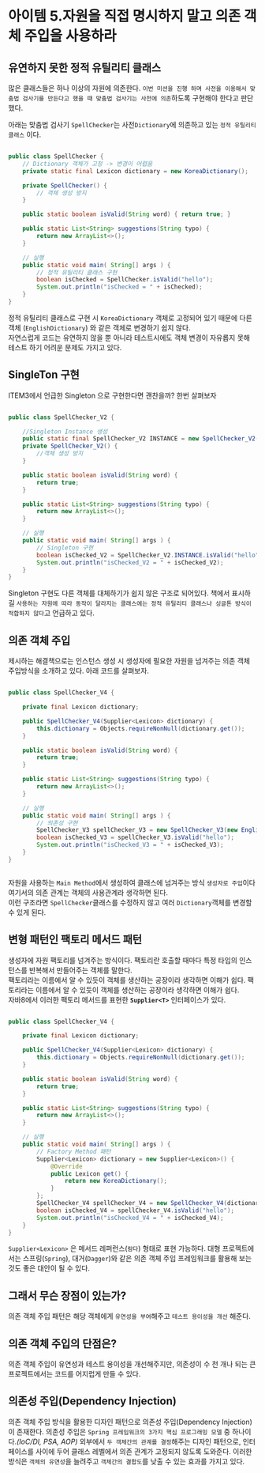# 아이템 5.자원을 직접 명시하지 말고 의존 객체 주입을 사용하라

## 유연하지 못한 정적 유틸리티 클래스
많은 클래스들은 하나 이상의 자원에 의존한다. `이번 미션을 진행 하며 사전을 이용해서 맞춤법 검사기를 만든다고 했을 때 맞춤법 검사기는 사전에 의존`하도록 구현해야 한다고 판단했다.
<br>

아래는 맞춤법 검사기 `SpellChecker`는 사전`Dictionary`에 의존하고 있는 `정적 유틸리티 클래스` 이다.

```java 

public class SpellChecker {
    // Dictionary 객체가 고정 -> 변경이 어렵움
    private static final Lexicon dictionary = new KoreaDictionary();

    private SpellChecker() {
        // 객체 생성 방지
    }

    public static boolean isValid(String word) { return true; }

    public static List<String> suggestions(String typo) {
        return new ArrayList<>();
    }

    // 실행
    public static void main( String[] args ) {
        // 정적 유틸리티 클래스 구현
        boolean isChecked = SpellChecker.isValid("hello");
        System.out.println("isChecked = " + isChecked);
    }
}

```
정적 유틸리티 클래스로 구현 시 `KoreaDictionary` 객체로 고정되어 있기 때문에 다른 객체 (`EnglishDictionary`) 와 같은 객체로 변경하기 쉽지 않다.<br>
자연스럽게 코드는 유연하지 않을 뿐 아니라 테스트시에도 객체 변경이 자유롭지 못해 테스트 하기 어려운 문제도 가지고 있다.

## SingleTon 구현
ITEM3에서 언급한 Singleton 으로 구현한다면 괜찬을까? 한번 살펴보자 

```java

public class SpellChecker_V2 {

    //Singleton Instance 생성
    public static final SpellChecker_V2 INSTANCE = new SpellChecker_V2();
    private SpellChecker_V2() {
        //객체 생성 방지
    }

    public static boolean isValid(String word) {
        return true;
    }

    public static List<String> suggestions(String typo) {
        return new ArrayList<>();
    }

    // 실행
    public static void main( String[] args ) {
        // Singleton 구현
        boolean isChecked_V2 = SpellChecker_V2.INSTANCE.isValid("hello");
        System.out.println("isChecked_V2 = " + isChecked_V2);
    }
}

```

Singleton 구현도 다른 객체를 대체하기가 쉽지 않은 구조로 되어있다. 책에서 표시하길 `사용하는 자원에 따라 동작이 달라지는 클래스에는 정적 유틸리티 클래스나 싱글톤 방식이 적합하지 않다`고 언급하고 있다.

## 의존 객체 주입
제시하는 해결책으로는 인스턴스 생성 시 생성자에 필요한 자원을 넘겨주는 의존 객체 주입방식을 소개하고 있다. 아래 코드를 살펴보자.

```java

public class SpellChecker_V4 {

    private final Lexicon dictionary;

    public SpellChecker_V4(Supplier<Lexicon> dictionary) {
        this.dictionary = Objects.requireNonNull(dictionary.get());
    }

    public static boolean isValid(String word) {
        return true;
    }

    public static List<String> suggestions(String typo) {
        return new ArrayList<>();
    }

    // 실행
    public static void main( String[] args ) {
        // 의존성 구현
        SpellChecker_V3 spellChecker_V3 = new SpellChecker_V3(new EnglishDictionary());
        boolean isChecked_V3 = spellChecker_V3.isValid("hello");
        System.out.println("isChecked_V3 = " + isChecked_V3);
    }
}



```

자원을 사용하는 `Main Method`에서 생성하여 클래스에 넘겨주는 방식 `생성자로 주입`이다 여기서의 의존 관계는 객체의 사용관계라 생각하면 된다.<br>
이런 구조라면 `SpellChecker`클래스를 수정하지 않고 여러 `Dictionary`객체를 변경할 수 있게 된다.

## 변형 패턴인 팩토리 메서드 패턴
생성자에 자원 팩토리를 넘겨주는 방식이다. 팩토리란 호출할 때마다 특정 타입의 인스턴스를 반복해서 만들어주는 객체를 말한다.<br>
팩토리라는 이름에서 알 수 있듯이 객체를 생산하는 공장이라 생각하면 이해가 쉽다. 팩토리라는 이름에서 알 수 있듯이 객체를 생산하는 공장이라 생각하면 이해가 쉽다.<br>
자바8에서 이러한 팩토리 메서드를 표현한 <b>`Supplier<T>`</b> 인터페이스가 있다.

```java

public class SpellChecker_V4 {

    private final Lexicon dictionary;

    public SpellChecker_V4(Supplier<Lexicon> dictionary) {
        this.dictionary = Objects.requireNonNull(dictionary.get());
    }

    public static boolean isValid(String word) {
        return true;
    }

    public static List<String> suggestions(String typo) {
        return new ArrayList<>();
    }

    // 실행
    public static void main( String[] args ) {
        // Factory Method 패턴
        Supplier<Lexicon> dictionary = new Supplier<Lexicon>() {
            @Override
            public Lexicon get() {
                return new KoreaDictionary();
            }
        };
        SpellChecker_V4 spellChecker_V4 = new SpellChecker_V4(dictionary);
        boolean isChecked_V4 = spellChecker_V4.isValid("hello");
        System.out.println("isChecked_V4 = " + isChecked_V4);
    }
}

```

`Supplier<Lexicon>` 은 메서드 레퍼런스(`람다`) 형태로 표현 가능하다. 대형 프로젝트에서는 스프링(`Spring`), 대거(`Dagger`)와 같은 의존 객체 주입 프레임워크를 활용해 보는 것도 좋은 대안이 될 수 있다.

## 그래서 무슨 장점이 있는가?
의존 객체 주입 패턴은 해당 객체에게 `유연성을 부여`해주고 `테스트 용이성을 개선` 해준다.

## 의존 객체 주입의 단점은?
의존 객체 주입이 유연성과 테스트 용이성을 개선해주지만, 의존성이 수 천 개나 되는 큰 프로젝트에서는 코드를 어지럽게 만들 수 있다.


## 의존성 주입(Dependency Injection)
의존 객체 주입 방식을 활용한 디자인 패턴으로 의존성 주입(Dependency Injection)이 존재한다. 의존성 주입은 `Spring 프레임워크의 3가지 핵심 프로그래밍 모델` 중 하나이다._(IoC/DI, PSA, AOP)_ 외부에서 `두 객체간의 관계를 결정`해주는 디자인 패턴으로, 인터페이스를 사이에 두어 클래스 레벨에서 의존 관계가 고정되지 않도록 도와준다. 이러한 방식은 `객체의 유연성`을 늘려주고 `객체간의 결합도`를 낮출 수 있는 효과를 가지고 있다.
<br>

